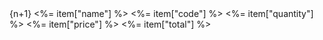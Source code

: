 <tr>
	<td align="center">{n+1}</td>
	<td><%= item["name"] %></td>
	<td><%= item["code"] %></td>
	<td align="center"><%= item["quantity"] %></td>
	<td align="center"><%= item["price"] %></td>
	<td align="center"><%= item["total"] %></td>
</tr>